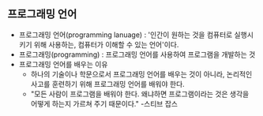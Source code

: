 ## 프로그래밍 언어
* 프로그래밍 언어(programming lanuage) : '인간이 원하는 것을 컴퓨터로 실행시키기 위해 사용하는, 컴퓨터가 이해할 수 있는 언어'이다.
* 프로그래밍(programming) : 프로그래밍 언어를 사용하여 프로그램을 개발하는 것
* 프로그래밍 언어를 배우는 이유
  * 하나의 기술이나 학문으로서 프로그래밍 언어를 배우는 것이 아니라, 논리적인 사고를 훈련하기 위해 프로그래밍 언어를 배워야 한다.
  * "모든 사람이 프로그램을 배워야 한다. 왜냐하면 프로그램이라는 것은 생각을 어떻게 하는지 가르쳐 주기 때문이다." -스티브 잡스
